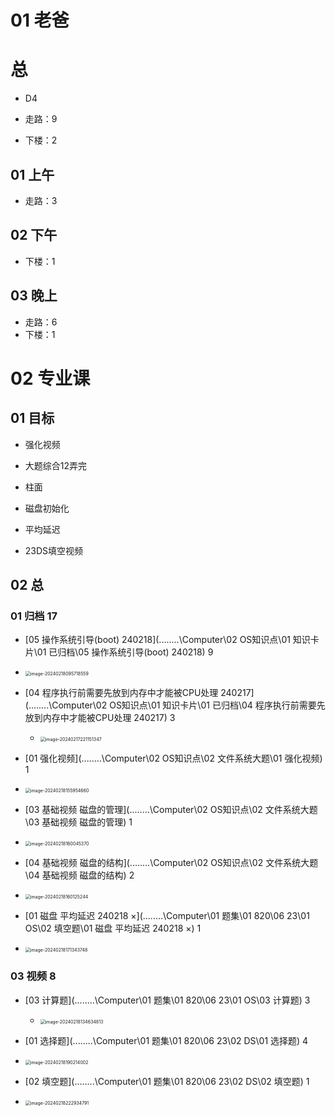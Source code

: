 # 01 老爸



# 总

* D4

* 走路：9

* 下楼：2

  

## 01 上午 

* 走路：3

## 02 下午

* 下楼：1

## 03 晚上

* 走路：6
* 下楼：1



# 02 专业课



## 01 目标

* 强化视频

* 大题综合12弄完

* 柱面

* 磁盘初始化

* 平均延迟

* 23DS填空视频

  

## 02 总 



### 01 归档 17

*   [05 操作系统引导(boot) 240218](..\..\..\..\Computer\02 OS知识点\01 知识卡片\01 已归档\05 操作系统引导(boot) 240218)  9
   *  <img src="https://cvp.oss-cn-shanghai.aliyuncs.com/picgo/202402180957660.png" alt="image-20240218095718559" style="zoom:50%;" />

*  [04 程序执行前需要先放到内存中才能被CPU处理 240217](..\..\..\..\Computer\02 OS知识点\01 知识卡片\01 已归档\04 程序执行前需要先放到内存中才能被CPU处理 240217)  3
   *  <img src="https://cvp.oss-cn-shanghai.aliyuncs.com/picgo/202402172211410.png" alt="image-20240217221151347" style="zoom:50%;" />

*  [01 强化视频](..\..\..\..\Computer\02 OS知识点\02 文件系统大题\01 强化视频) 1
  * <img src="https://cvp.oss-cn-shanghai.aliyuncs.com/picgo/202402181559743.png" alt="image-20240218155954660" style="zoom:50%;" />

*  [03 基础视频 磁盘的管理](..\..\..\..\Computer\02 OS知识点\02 文件系统大题\03 基础视频 磁盘的管理)  1
  * <img src="https://cvp.oss-cn-shanghai.aliyuncs.com/picgo/202402181600455.png" alt="image-20240218160045370" style="zoom:50%;" />

*  [04 基础视频 磁盘的结构](..\..\..\..\Computer\02 OS知识点\02 文件系统大题\04 基础视频 磁盘的结构) 2
  * <img src="https://cvp.oss-cn-shanghai.aliyuncs.com/picgo/202402181601327.png" alt="image-20240218160125244" style="zoom:50%;" />

*  [01 磁盘 平均延迟 240218 ×](..\..\..\..\Computer\01 题集\01 820\06 23\01 OS\02 填空题\01 磁盘 平均延迟 240218 ×)  1
  * <img src="https://cvp.oss-cn-shanghai.aliyuncs.com/picgo/202402181713806.png" alt="image-20240218171343748" style="zoom:50%;" />

### 03 视频 8

* [03 计算题](..\..\..\..\Computer\01 题集\01 820\06 23\01 OS\03 计算题)  3
  * <img src="https://cvp.oss-cn-shanghai.aliyuncs.com/picgo/202402181346873.png" alt="image-20240218134634813" style="zoom:50%;" />


*  [01 选择题](..\..\..\..\Computer\01 题集\01 820\06 23\02 DS\01 选择题)  4
  * <img src="https://cvp.oss-cn-shanghai.aliyuncs.com/picgo/202402181902041.png" alt="image-20240218190214002" style="zoom:50%;" />

*  [02 填空题](..\..\..\..\Computer\01 题集\01 820\06 23\02 DS\02 填空题)  1
  * <img src="https://cvp.oss-cn-shanghai.aliyuncs.com/picgo/202402182229854.png" alt="image-20240218222934791" style="zoom:50%;" />

